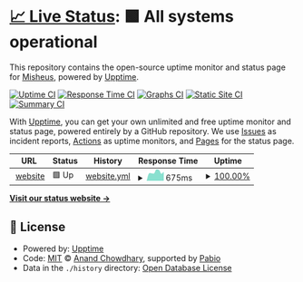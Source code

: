 # [📈 Live Status](https://status.mysheus.ru): <!--live status--> **🟩 All systems operational**

This repository contains the open-source uptime monitor and status page for [Misheus](https://mysheus.ru/), powered by [Upptime](https://github.com/upptime/upptime).

[![Uptime CI](https://github.com/Misheus/status/workflows/Uptime%20CI/badge.svg)](https://github.com/Misheus/status/actions?query=workflow%3A%22Uptime+CI%22)
[![Response Time CI](https://github.com/Misheus/status/workflows/Response%20Time%20CI/badge.svg)](https://github.com/Misheus/status/actions?query=workflow%3A%22Response+Time+CI%22)
[![Graphs CI](https://github.com/Misheus/status/workflows/Graphs%20CI/badge.svg)](https://github.com/Misheus/status/actions?query=workflow%3A%22Graphs+CI%22)
[![Static Site CI](https://github.com/Misheus/status/workflows/Static%20Site%20CI/badge.svg)](https://github.com/Misheus/status/actions?query=workflow%3A%22Static+Site+CI%22)
[![Summary CI](https://github.com/Misheus/status/workflows/Summary%20CI/badge.svg)](https://github.com/Misheus/status/actions?query=workflow%3A%22Summary+CI%22)

With [Upptime](https://upptime.js.org), you can get your own unlimited and free uptime monitor and status page, powered entirely by a GitHub repository. We use [Issues](https://github.com/Misheus/status/issues) as incident reports, [Actions](https://github.com/Misheus/status/actions) as uptime monitors, and [Pages](https://status.mysheus.ru) for the status page.

<!--start: status pages-->
<!-- This summary is generated by Upptime (https://github.com/upptime/upptime) -->
<!-- Do not edit this manually, your changes will be overwritten -->
<!-- prettier-ignore -->
| URL | Status | History | Response Time | Uptime |
| --- | ------ | ------- | ------------- | ------ |
| <img alt="" src="https://icons.duckduckgo.com/ip3/null.ico" height="13"> [website](https:/mysheus.ru) | 🟩 Up | [website.yml](https://github.com/Misheus/status/commits/HEAD/history/website.yml) | <details><summary><img alt="Response time graph" src="./graphs/website/response-time-week.png" height="20"> 675ms</summary><br><a href="https://status.mysheus.ru/history/website"><img alt="Response time 714" src="https://img.shields.io/endpoint?url=https%3A%2F%2Fraw.githubusercontent.com%2FMisheus%2Fstatus%2FHEAD%2Fapi%2Fwebsite%2Fresponse-time.json"></a><br><a href="https://status.mysheus.ru/history/website"><img alt="24-hour response time 704" src="https://img.shields.io/endpoint?url=https%3A%2F%2Fraw.githubusercontent.com%2FMisheus%2Fstatus%2FHEAD%2Fapi%2Fwebsite%2Fresponse-time-day.json"></a><br><a href="https://status.mysheus.ru/history/website"><img alt="7-day response time 675" src="https://img.shields.io/endpoint?url=https%3A%2F%2Fraw.githubusercontent.com%2FMisheus%2Fstatus%2FHEAD%2Fapi%2Fwebsite%2Fresponse-time-week.json"></a><br><a href="https://status.mysheus.ru/history/website"><img alt="30-day response time 689" src="https://img.shields.io/endpoint?url=https%3A%2F%2Fraw.githubusercontent.com%2FMisheus%2Fstatus%2FHEAD%2Fapi%2Fwebsite%2Fresponse-time-month.json"></a><br><a href="https://status.mysheus.ru/history/website"><img alt="1-year response time 714" src="https://img.shields.io/endpoint?url=https%3A%2F%2Fraw.githubusercontent.com%2FMisheus%2Fstatus%2FHEAD%2Fapi%2Fwebsite%2Fresponse-time-year.json"></a></details> | <details><summary><a href="https://status.mysheus.ru/history/website">100.00%</a></summary><a href="https://status.mysheus.ru/history/website"><img alt="All-time uptime 99.94%" src="https://img.shields.io/endpoint?url=https%3A%2F%2Fraw.githubusercontent.com%2FMisheus%2Fstatus%2FHEAD%2Fapi%2Fwebsite%2Fuptime.json"></a><br><a href="https://status.mysheus.ru/history/website"><img alt="24-hour uptime 100.00%" src="https://img.shields.io/endpoint?url=https%3A%2F%2Fraw.githubusercontent.com%2FMisheus%2Fstatus%2FHEAD%2Fapi%2Fwebsite%2Fuptime-day.json"></a><br><a href="https://status.mysheus.ru/history/website"><img alt="7-day uptime 100.00%" src="https://img.shields.io/endpoint?url=https%3A%2F%2Fraw.githubusercontent.com%2FMisheus%2Fstatus%2FHEAD%2Fapi%2Fwebsite%2Fuptime-week.json"></a><br><a href="https://status.mysheus.ru/history/website"><img alt="30-day uptime 99.89%" src="https://img.shields.io/endpoint?url=https%3A%2F%2Fraw.githubusercontent.com%2FMisheus%2Fstatus%2FHEAD%2Fapi%2Fwebsite%2Fuptime-month.json"></a><br><a href="https://status.mysheus.ru/history/website"><img alt="1-year uptime 99.94%" src="https://img.shields.io/endpoint?url=https%3A%2F%2Fraw.githubusercontent.com%2FMisheus%2Fstatus%2FHEAD%2Fapi%2Fwebsite%2Fuptime-year.json"></a></details>

<!--end: status pages-->

[**Visit our status website →**](https://status.mysheus.ru)

## 📄 License

- Powered by: [Upptime](https://github.com/upptime/upptime)
- Code: [MIT](./LICENSE) © [Anand Chowdhary](https://anandchowdhary.com), supported by [Pabio](https://pabio.com)
- Data in the `./history` directory: [Open Database License](https://opendatacommons.org/licenses/odbl/1-0/)
